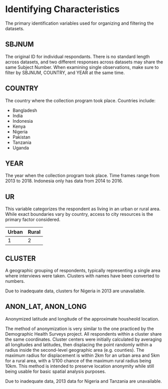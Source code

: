 # Identifying Characteristics

The primary identification variables used for organizing and filtering the datasets.

## SBJNUM
The original ID for individual respondants. There is no standard length across datasets, and two different responses across datasets may share the same Subject Number. When examining single observations, make sure to filter by SBJNUM, COUNTRY, and YEAR at the same time.

## COUNTRY
The country where the collection program took place.
Countries include:

* Bangladesh
* India
* Indonesia
* Kenya
* Nigeria
* Pakistan
* Tanzania
* Uganda

## YEAR
The year when the collection program took place. 
Time frames range from 2013 to 2018. Indonesia only has data from 2014 to 2016.

## UR
This variable categorizes the respondent as living in an urban or rural area. While exact boundaries vary by country, access to city resources is the primary factor considered.

Urban | Rural
---| ---
1 | 2

## CLUSTER

A geographic grouping of respondents, typically representing a single area where interviews were taken. Clusters with names have been converted to numbers.

Due to inadequate data, clusters for Nigeria in 2013 are unavailable.

## ANON_LAT, ANON_LONG
Anonymized latitude and longitude of the approximate housheold location.

The method of anonymization is very similar to the one practiced by the Demographic Health Surveys project. All respondents within a cluster share the same coordinates. Cluster centers were initially calculated by averaging all longitudes and latitudes, then displacing the point randomly within a radius inside the second-level geographic area (e.g. counties). The maximum radius for displacement is within 2km for an urban area and 5km for a rural area, with a 1/100 chance of the maximum rural radius being 10km. This method is intended to preserve location anonymity while still being usable for basic spatial analysis purposes. 

Due to inadequate data, 2013 data for Nigeria and Tanzania are unavailable.
